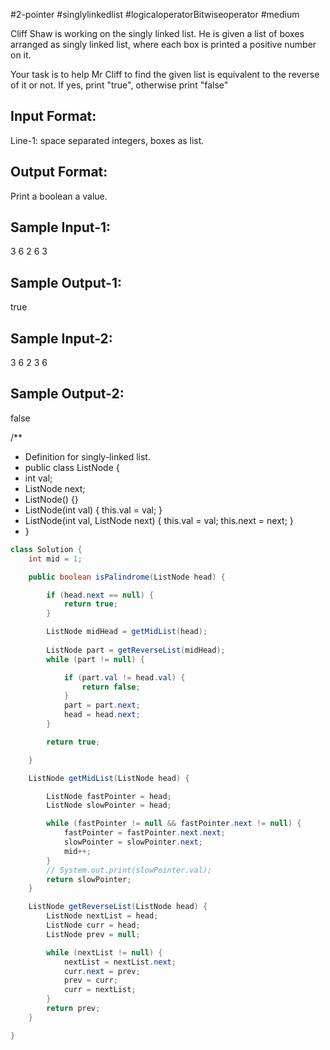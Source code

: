 #2-pointer 
#singlylinkedlist 
#logicaloperatorBitwiseoperator
#medium 

Cliff Shaw is working on the singly linked list.
He is given a list of boxes arranged as singly linked list,
where each box is printed a positive number on it.

Your task is to help Mr Cliff to find the given list is equivalent to 
the reverse of it or not. If yes, print "true", otherwise print "false"

Input Format:
-------------
Line-1: space separated integers, boxes as list.

Output Format:
--------------
Print a boolean a value.

Sample Input-1:
---------------
3 6 2 6 3

Sample Output-1:
----------------
true


Sample Input-2:
---------------
3 6 2 3 6

Sample Output-2:
----------------
false

/**
 * Definition for singly-linked list.
 * public class ListNode {
 * int val;
 * ListNode next;
 * ListNode() {}
 * ListNode(int val) { this.val = val; }
 * ListNode(int val, ListNode next) { this.val = val; this.next = next; }
 * }



```java
class Solution {
    int mid = 1;

    public boolean isPalindrome(ListNode head) {

        if (head.next == null) {
            return true;
        }

        ListNode midHead = getMidList(head);
    
        ListNode part = getReverseList(midHead);
        while (part != null) {

            if (part.val != head.val) {
                return false;
            }
            part = part.next;
            head = head.next;
        }

        return true;

    }

    ListNode getMidList(ListNode head) {

        ListNode fastPointer = head;
        ListNode slowPointer = head;

        while (fastPointer != null && fastPointer.next != null) {
            fastPointer = fastPointer.next.next;
            slowPointer = slowPointer.next;
            mid++;
        }
        // System.out.print(slowPointer.val);
        return slowPointer;
    }

    ListNode getReverseList(ListNode head) {
        ListNode nextList = head;
        ListNode curr = head;
        ListNode prev = null;

        while (nextList != null) {
            nextList = nextList.next;
            curr.next = prev;
            prev = curr; 
            curr = nextList;
        }
        return prev; 
    }

}
```
